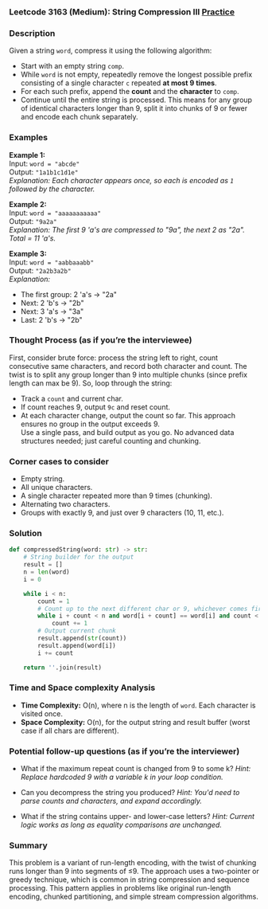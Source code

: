 ### Leetcode 3163 (Medium): String Compression III [Practice](https://leetcode.com/problems/string-compression-iii)

### Description  
Given a string `word`, compress it using the following algorithm:
- Start with an empty string `comp`.
- While `word` is not empty, repeatedly remove the longest possible prefix consisting of a single character `c` repeated **at most 9 times**.
- For each such prefix, append the **count** and the **character** to `comp`.
- Continue until the entire string is processed.
This means for any group of identical characters longer than 9, split it into chunks of 9 or fewer and encode each chunk separately.

### Examples  

**Example 1:**  
Input: `word = "abcde"`  
Output: `"1a1b1c1d1e"`  
*Explanation: Each character appears once, so each is encoded as `1` followed by the character.*

**Example 2:**  
Input: `word = "aaaaaaaaaaa"`  
Output: `"9a2a"`  
*Explanation: The first 9 'a's are compressed to "9a", the next 2 as "2a". Total = 11 'a's.*

**Example 3:**  
Input: `word = "aabbaaabb"`  
Output: `"2a2b3a2b"`  
*Explanation:*
- The first group: 2 'a's → "2a"
- Next: 2 'b's → "2b"
- Next: 3 'a's → "3a"
- Last: 2 'b's → "2b"

### Thought Process (as if you’re the interviewee)  
First, consider brute force: process the string left to right, count consecutive same characters, and record both character and count. The twist is to split any group longer than 9 into multiple chunks (since prefix length can max be 9).
So, loop through the string:
- Track a `count` and current char.
- If count reaches 9, output `9c` and reset count.
- At each character change, output the count so far.
This approach ensures no group in the output exceeds 9.  
Use a single pass, and build output as you go. No advanced data structures needed; just careful counting and chunking.

### Corner cases to consider  
- Empty string.
- All unique characters.
- A single character repeated more than 9 times (chunking).
- Alternating two characters.
- Groups with exactly 9, and just over 9 characters (10, 11, etc.).

### Solution

```python
def compressedString(word: str) -> str:
    # String builder for the output
    result = []
    n = len(word)
    i = 0

    while i < n:
        count = 1
        # Count up to the next different char or 9, whichever comes first
        while i + count < n and word[i + count] == word[i] and count < 9:
            count += 1
        # Output current chunk
        result.append(str(count))
        result.append(word[i])
        i += count

    return ''.join(result)
```

### Time and Space complexity Analysis  

- **Time Complexity:** O(n), where n is the length of `word`. Each character is visited once.
- **Space Complexity:** O(n), for the output string and result buffer (worst case if all chars are different).

### Potential follow-up questions (as if you’re the interviewer)  

- What if the maximum repeat count is changed from 9 to some k?
  *Hint: Replace hardcoded 9 with a variable k in your loop condition.*

- Can you decompress the string you produced?
  *Hint: You'd need to parse counts and characters, and expand accordingly.*

- What if the string contains upper- and lower-case letters?
  *Hint: Current logic works as long as equality comparisons are unchanged.*

### Summary
This problem is a variant of run-length encoding, with the twist of chunking runs longer than 9 into segments of ≤9. The approach uses a two-pointer or greedy technique, which is common in string compression and sequence processing. This pattern applies in problems like original run-length encoding, chunked partitioning, and simple stream compression algorithms.